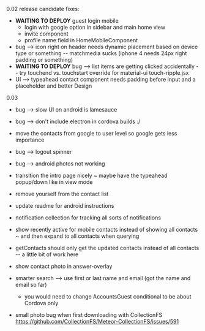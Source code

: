 0.02 release candidate fixes:
- **WAITING TO DEPLOY** guest login mobile
  - login with google option in sidebar and main home view
  - invite component
  - profile name field in HomeMobileComponent
- bug --> icon right on header needs dynamic placement based on device type or something -- matchmedia sucks (iphone 4 needs 24px right padding or something)
- **WAITING TO DEPLOY** bug --> list items are getting clicked accidentally -- try touchend vs. touchstart override for material-ui touch-ripple.jsx
- UI --> typeahead contact component needs padding before input and a placeholder and better Design

0.03
- bug --> slow UI on android is lamesauce
- bug --> don't include electron in cordova builds :/
- move the contacts from google to user level so google gets less importance
- bug --> logout spinner
- bug --> android photos not working
- transition the intro page nicely ~ maybe have the typeahead popup/down like in view mode
- remove yourself from the contact list
- update readme for android instructions
- notification collection for tracking all sorts of notifications
- show recently active for mobile contacts instead of showing all contacts ~ and then expand to all contacts when querying

- getContacts should only get the updated contacts instead of all contacts -- a little bit of work here
- show contact photo in answer-overlay
- smarter search --> use first or last name and email (got the name and email so far)
  - you would need to change AccountsGuest conditional to be about Cordova only
- small photo bug when first downloading with CollectionFS
https://github.com/CollectionFS/Meteor-CollectionFS/issues/591
